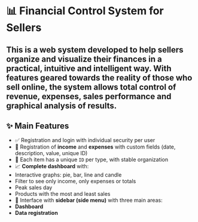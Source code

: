 # 📊 Financial Control System for Sellers

This is a web system developed to help sellers **organize and visualize their finances in a practical, intuitive and intelligent way**. With features geared towards the reality of those who sell online, the system allows total control of **revenue, expenses, sales performance and graphical analysis** of results.
---

## ✨ Main Features

- ✅ Registration and login with individual security per user
- 🧾 Registration of **income** and **expenses** with custom fields (date, description, value, unique ID)
- 📌 Each item has a unique `ID` per type, with stable organization
- 📈 **Complete dashboard** with:
- Interactive graphs: pie, bar, line and candle
- Filter to see only income, only expenses or totals
- Peak sales day
- Products with the most and least sales
- 🧭 Interface with **sidebar (side menu)** with three main areas:
- **Dashboard**
- **Data registration**
